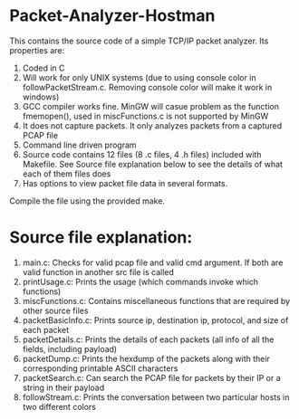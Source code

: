 # Packet-Analyzer-Hostman

This contains the source code of a simple TCP/IP packet analyzer. Its properties are:

1. Coded in C
2. Will work for only UNIX systems (due to using console color in followPacketStream.c. Removing console color will make it work in windows) 
3. GCC compiler works fine. MinGW will casue problem as the function fmemopen(), used in miscFunctions.c is not supported by MinGW
4. It does not capture packets. It only analyzes packets from a captured PCAP file
5. Command line driven program
6. Source code contains 12 files (8 .c files, 4 .h files) included with Makefile. See Source file explanation below to see the details of what each of them files does
7. Has options to view packet file data in several formats. 

Compile the file using the provided make.

# Source file explanation:
1. main.c: Checks for valid pcap file and valid cmd argument. If both are valid function in another src file is called
2. printUsage.c: Prints the usage (which commands invoke which functions)
3. miscFunctions.c: Contains miscellaneous functions that are required by other source files
4. packetBasicInfo.c: Prints source ip, destination ip, protocol, and size of each packet
5. packetDetails.c: Prints the details of each packets (all info of all the fields, including payload)
6. packetDump.c: Prints the hexdump of the packets along with their corresponding printable ASCII characters
7. packetSearch.c: Can search the PCAP file for packets by their IP or a string in their payload
8. followStream.c: Prints the conversation between two particular hosts in two different colors
